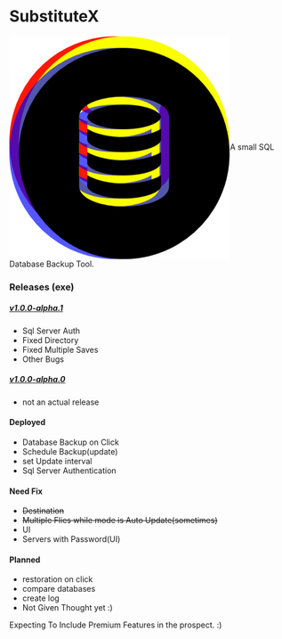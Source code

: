 # SubstituteX
 
<img align="center" src="https://github.com/Tuurash/SubstituteX/blob/main/Icon/SubstituteX.png" />A small SQL Database Backup Tool. 

### Releases (exe)
##### [v1.0.0-alpha.1](https://github.com/Tuurash/SubstituteX/raw/main/Releases/SubstituteX%20v1.0.0-alpha.1.exe)
- Sql Server Auth
- Fixed Directory
- Fixed Multiple Saves
- Other Bugs
##### [v1.0.0-alpha.0](https://github.com/Tuurash/SubstituteX/raw/main/Releases/SubstituteX%20v1.0.0-alpha.0.exe)
- not an actual release


#### Deployed
- Database Backup on Click
- Schedule Backup(update)
- set Update interval
- Sql Server Authentication
#### Need Fix
- ~~Destination~~
- ~~Multiple Flies while mode is Auto Update(sometimes)~~
- UI
- Servers with Password(UI)  
#### Planned  
- restoration on click
- compare databases
- create log
- Not Given Thought yet :)

Expecting To Include Premium Features in the prospect. :)
